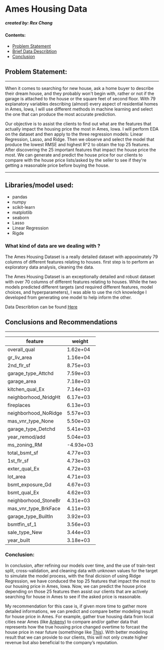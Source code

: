 # Ames Housing Data
##### created by: Rex Chang

#### Contents:
- [Problem Statement](#Problem-Statement%3A)
- [Brief Data Describtion](#What-kind-of-data-are-we-dealing-with-%3F)
- [Conclusion](#Conclusion%3A)

## Problem Statement:
---
When it comes to searching for new house, ask a home buyer to describe their dream house, and they probably won't begin with, rather or not if the garage is attached to the house or the square feet of second floor. With 79 explanatory variables describing (almost) every aspect of residential homes in Ames, Iowa, I will use different methods in machine learning and select the one that can produce the most accurate prediction.


Our objective is to assist the clients to find out what are the features that actually impact the housing price the most in Ames, Iowa. I will perform EDA on the dataset and then apply to the three regression models: Linear Regression, Lasso, and Ridge. Then we observe and select the model that produce the lowest RMSE and highest R^2 to obtain the top 25 features. After discovering the 25 important features that impact the house price the most. We can generate and predict the house price for our clients to compare with the house price lists/asked by the seller to see if they're getting a reasonable price before buying the house.

---
## Libraries/model used:
- pandas
- numpy
- scikit-learn
- matplotlib
- seaborn
- Lasso
- Linear Regression
- Rigde

### What kind of data are we dealing with ?
The Ames Housing Dataset is a really detailed dataset with appoximately 79 columns of different features relating to houses. first step is to perform an exploratory data analysis, cleaning the data.

The Ames Housing Dataset is an exceptionally detailed and robust dataset with over 70 columns of different features relating to houses. While the two models predicted different targets (and required different features, model choices, and hyperparameters), I was able to use the rich knowledge I developed from generating one model to help inform the other.

Data Describtion can be found [Here](https://www.kaggle.com/c/dsi-us-6-project-2-regression-challenge/data)

## Conclusions and Recommendations
---

| feature | weight |
| --- | --- |
| overall_qual | 1.62e+04 |
| gr_liv_area | 1.16e+04 |
| 2nd_flr_sf | 8.75e+03 |
| garage_type_Attchd | 7.59e+03 |
| garage_area | 7.18e+03 |
| kitchen_qual_Ex | 7.14e+03 |
| neighborhood_NridgHt | 6.17e+03 |
| fireplaces | 6.13e+03 |
| neighborhood_NoRidge | 5.57e+03 |
| mas_vnr_type_None | 5.50e+03 |
| garage_type_Detchd | 5.41e+03 |
| year_remod/add | 5.04e+03 |
| ms_zoning_RM | -4.93e+03 |
| total_bsmt_sf | 4.77e+03 |
| 1st_flr_sf | 4.73e+03 |
| exter_qual_Ex | 4.72e+03 |
| lot_area | 4.71e+03 |
| bsmt_exposure_Gd | 4.67e+03 |
| bsmt_qual_Ex | 4.62e+03 |
| neighborhood_StoneBr | 4.31e+03 |
| mas_vnr_type_BrkFace | 4.11e+03 |
| garage_type_BuiltIn | 3.92e+03 |
| bsmtfin_sf_1 | 3.56e+03 |
| sale_type_New | 3.44e+03 |
| year_built | 3.18e+03 |

### Conclusion:
In conclusion, after refining our models over time, and the use of train-test split, cross-validation, and cleaning data with unknown values for the target to simulate the model process, with the final dicision of using Ridge Regression, we have conduced the top 25 features that impact the most to our housing price in Ames, Iowa. Now, we can predict the house price depending on those 25 features then assist our clients that are actively searching for house in Ames to see if the asked price is reasonable.

My recommendation for this case is, if given more time to gather more detailed informations, we can predict and compare better modeling result for house price in Ames. For example, gather true housing data from local cities near Ames (like [Ankeny](https://www.zillow.com/ankeny-ia/home-values/)) to compare and/or gather data that represents how the true housing price changed overtime to forcast the house price in near future (somethinge like [This](https://www.zillow.com/ames-ia/home-values/)). With better modeling result that we can provide to our clients, this will not only create higher revenue but also beneficial to the company’s reputation.